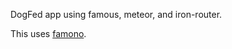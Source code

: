 DogFed app using famous, meteor, and iron-router.

This uses [famono](https://atmospherejs.com/package/famono).
